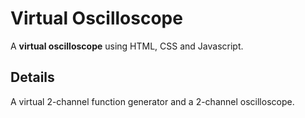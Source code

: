 Virtual Oscilloscope
=================

A **virtual oscilloscope** using HTML, CSS and Javascript.

Details
------------
A virtual 2-channel function generator and a 2-channel oscilloscope.
